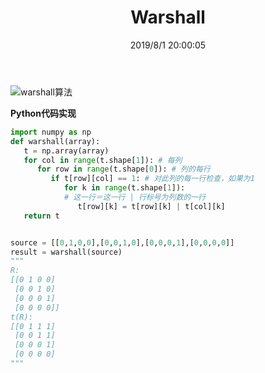 ﻿---
title: Warshall
categories:
- Discrete Mathematics
tags:
- warshall 算法
date: 2019/8/1 20:00:05
updated: 2020/12/10 12:00:05
---



![warshall算法](https://gitee.com/gaoyi-ai/image-bed/raw/master/images/20191026215014783.png)

**Python代码实现**
```python
import numpy as np
def warshall(array):
   t = np.array(array)
   for col in range(t.shape[1]): # 每列
      for row in range(t.shape[0]): # 列的每行
         if t[row][col] == 1: # 对此列的每一行检查，如果为1
            for k in range(t.shape[1]): 
            # 这一行＝这一行 | 行标号为列数的一行
               t[row][k] = t[row][k] | t[col][k] 
   return t


source = [[0,1,0,0],[0,0,1,0],[0,0,0,1],[0,0,0,0]]
result = warshall(source)
"""
R:
[[0 1 0 0]
 [0 0 1 0]
 [0 0 0 1]
 [0 0 0 0]]
t(R):
[[0 1 1 1]
 [0 0 1 1]
 [0 0 0 1]
 [0 0 0 0]
"""
```

